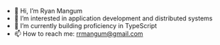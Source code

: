 - 👋 Hi, I’m Ryan Mangum
- 👀 I’m interested in application development and distributed systems
- 🌱 I’m currently building proficiency in TypeScript
- 📫 How to reach me: rrmangum@gmail.com
